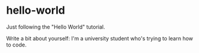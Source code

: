 # hello-world
Just following the "Hello World" tutorial.

Write a bit about yourself: I'm a university student who's trying to learn how to code. 
